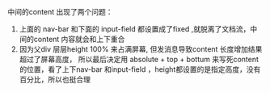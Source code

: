 中间的content 出现了两个问题：
1. 上面的 nav-bar 和下面的 input-field 都设置成了fixed ,就脱离了文档流，中间的content 内容就会和上下重合
2. 因为父div 层层height 100% 来占满屏幕, 但发消息导致content 长度增加结果超过了屏幕高度，
所以最后决定用 absolute + top + bottum 来写死content 的位置，看了上下nav-bar 和input-field ，height都设置的是指定高度，没有百分比，所以也挺合理